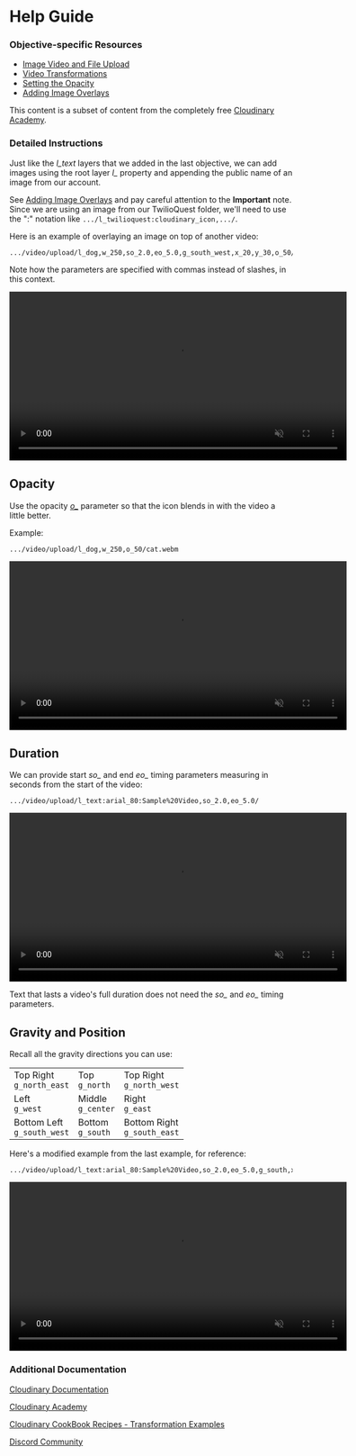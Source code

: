 # Help Guide

### Objective-specific Resources
* [Image Video and File Upload](https://cloudinary.com/documentation/image_video_and_file_upload?utm_source=twilio&utm_medium=event&utm_campaign=cloudinary-twilioquest-2021)
* [Video Transformations](https://cloudinary.com/documentation/video_manipulation_and_delivery?utm_source=twilio&utm_medium=event&utm_campaign=cloudinary-twilioquest-2021)
* [Setting the Opacity](https://cloudinary.com/documentation/transformation_reference?utm_source=twilio&utm_medium=event&utm_campaign=cloudinary-twilioquest-2021#o_opacity)
* [Adding Image Overlays](https://cloudinary.com/documentation/video_layers?utm_source=twilio&utm_medium=event&utm_campaign=cloudinary-twilioquest-2021#image_overlays)


This content is a subset of content from the completely free [Cloudinary Academy](https://training.cloudinary.com/). 


### Detailed Instructions

Just like the _l_text_ layers that we added in the last objective, we can add images using the root layer _l\__ property and appending the public name of an image from our account. 

See [Adding Image Overlays](https://cloudinary.com/documentation/video_layers?utm_source=twilio&utm_medium=event&utm_campaign=cloudinary-twilioquest-2021#image_overlays) and pay careful attention to the **Important** note. Since we are using an image from our TwilioQuest folder, we'll need to use the ":" notation like `.../l_twilioquest:cloudinary_icon,.../`.

Here is an example of overlaying an image on top of another video:
~~~text
.../video/upload/l_dog,w_250,so_2.0,eo_5.0,g_south_west,x_20,y_30,o_50/cat.webm
~~~

Note how the parameters are specified with commas instead of slashes, in this context.

<div>
   <video muted controls width="600">
      <source src="https://demo-res.cloudinary.com/video/upload/l_dog,w_250,so_2.0,eo_5.0,g_south_west,x_20,y_30,o_50/cat.webm" type="video/mp4">
   </video>
</div>

## Opacity

Use the opacity [_o\__](https://cloudinary.com/documentation/transformation_reference?utm_source=twilio&utm_medium=event&utm_campaign=cloudinary-twilioquest-2021#o_opacity) parameter so that the icon blends in with the video a little better. 

Example:
~~~text
.../video/upload/l_dog,w_250,o_50/cat.webm
~~~
<div>
   <video muted controls width="600">
      <source src="https://demo-res.cloudinary.com/video/upload/l_dog,w_250,o_50/cat.webm" type="video/mp4">
   </video>
</div>


## Duration

We can provide start *so_* and end *eo_* timing parameters measuring in seconds from the start of the video:
```
.../video/upload/l_text:arial_80:Sample%20Video,so_2.0,eo_5.0/
```

<div>
   <video muted controls width="600">
      <source src="https://demo-res.cloudinary.com/video/upload/l_text:arial_80:Sample%20Video,so_2.0,eo_5.0/dog.webm" type="video/mp4">
   </video>
</div>

Text that lasts a video's full duration does not need the *so_* and *eo_* timing parameters.

## Gravity and Position
Recall all the gravity directions you can use:

||||
|--|--|--|
|Top Right<br>`g_north_east`|Top<br>`g_north`|Top Right<br>`g_north_west`|
|Left<br>`g_west`|Middle<br>`g_center`|Right<br>`g_east`|
|Bottom Left<br>`g_south_west`|Bottom<br>`g_south`|Bottom Right<br>`g_south_east`|

Here's a modified example from the last example, for reference:

~~~text
.../video/upload/l_text:arial_80:Sample%20Video,so_2.0,eo_5.0,g_south,x_10,y_20/
~~~
<div>
   <video muted controls width="600">
      <source src="https://demo-res.cloudinary.com/video/upload/l_text:arial_80:Sample%20Video,so_2.0,eo_5.0,g_south,x_10,y_20/dog.webm" type="video/mp4">
   </video>
</div>

### Additional Documentation

[Cloudinary Documentation](https://cloudinary.com/documentation?utm_source=twilio&utm_medium=event&utm_campaign=cloudinary-twilioquest-2021)

[Cloudinary Academy](https://training.cloudinary.com?utm_source=twilio&utm_medium=event&utm_campaign=cloudinary-twilioquest-2021)

[Cloudinary CookBook Recipes - Transformation Examples](https://cloudinary.com/cookbook?utm_source=twilio&utm_medium=event&utm_campaign=cloudinary-twilioquest-2021)

[Discord Community](https://discord.gg/CCsubwFbvd)
